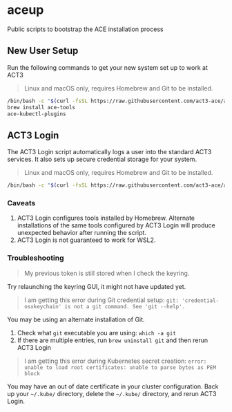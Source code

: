 # aceup

Public scripts to bootstrap the ACE installation process

## New User Setup

Run the following commands to get your new system set up to work at ACT3

> Linux and macOS only, requires Homebrew and Git to be installed.

```bash
/bin/bash -c "$(curl -fsSL https://raw.githubusercontent.com/act3-ace/aceup/main/act3-login)"
brew install ace-tools
ace-kubectl-plugins
```

## ACT3 Login

The ACT3 Login script automatically logs a user into the standard ACT3 services. It also sets up secure credential storage for your system.

> Linux and macOS only, requires Homebrew and Git to be installed.

```bash
/bin/bash -c "$(curl -fsSL https://raw.githubusercontent.com/act3-ace/aceup/main/act3-login)"
```

<!-- If you use zsh as your shell on macOS, run this command

```bash
/bin/zsh -c "$(curl -fsSL https://raw.githubusercontent.com/act3-ace/aceup/main/act3-login)"
``` -->

### Caveats

1. ACT3 Login configures tools installed by Homebrew. Alternate installations of the same tools configured by ACT3 Login will produce unexpected behavior after running the script.
2. ACT3 Login is not guaranteed to work for WSL2.

### Troubleshooting

> My previous token is still stored when I check the keyring.

Try relaunching the keyring GUI, it might not have updated yet.

> I am getting this error during Git credential setup: `git: 'credential-osxkeychain' is not a git command. See 'git --help'.`

You may be using an alternate installation of Git.

1. Check what `git` executable you are using: `which -a git`
2. If there are multiple entries, run `brew uninstall git` and then rerun ACT3 Login

> I am getting this error during Kubernetes secret creation: `error: unable to load root certificates: unable to parse bytes as PEM block`

You may have an out of date certificate in your cluster configuration. Back up your `~/.kube/` directory, delete the `~/.kube/` directory, and rerun ACT3 Login.
